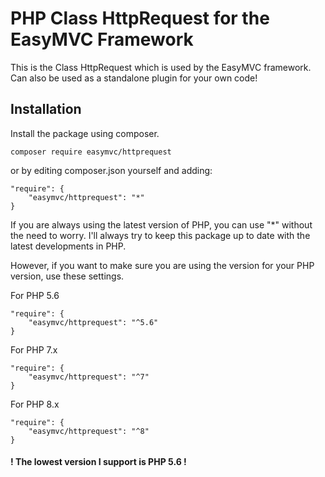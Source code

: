 # PHP Class HttpRequest for the EasyMVC Framework

This is the Class HttpRequest which is used by the EasyMVC framework.  
Can also be used as a standalone plugin for your own code!

## Installation
Install the package using composer.
```
composer require easymvc/httprequest
```

or by editing composer.json yourself and adding:
```
"require": {
    "easymvc/httprequest": "*"
}
```

If you are always using the latest version of PHP, you can use "*" without the need to worry. I'll always try to keep this package up to date with the latest developments in PHP.

However, if you want to make sure you are using the version for your PHP version, use these settings.

For PHP 5.6
```
"require": {
    "easymvc/httprequest": "^5.6"
}
```

For PHP 7.x
```
"require": {
    "easymvc/httprequest": "^7"
}
```

For PHP 8.x
```
"require": {
    "easymvc/httprequest": "^8"
}
```

#### ! The lowest version I support is PHP 5.6 !
